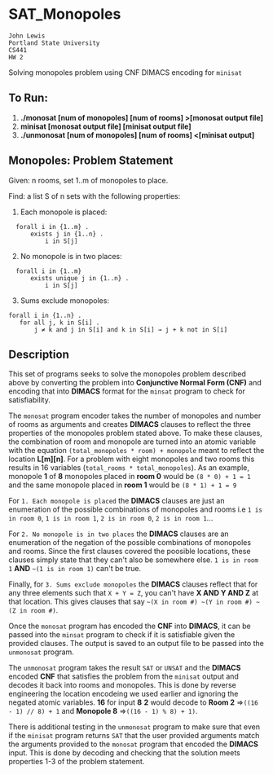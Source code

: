 # SAT_Monopoles
    John Lewis
    Portland State University
    CS441
    HW 2

Solving monopoles problem using CNF DIMACS encoding for `minisat`

## To Run:
1. **./monosat [num of monopoles] [num of rooms] >[monosat output file]**
2. **minisat [monosat output file] [minisat output file]**
3. **./unmonosat [num of monopoles] [num of rooms] <[minisat output]**

## Monopoles: Problem Statement
Given: n rooms, set 1..m of monopoles to place.

Find: a list S of n sets with the following properties:

1. Each monopole is placed:
```
  forall i in {1..m} .
      exists j in {1..n} .
          i in S[j]
```
2. No monopole is in two places:
```
  forall i in {1..m}
      exists unique j in {1..n} .
          i in S[j]
```
3. Sums exclude monopoles:
```
forall i in {1..n} .
   for all j, k in S[i] .
       j ≠ k and j in S[i] and k in S[i] → j + k not in S[i]
```

## Description
This set of programs seeks to solve the monopoles problem described above by converting the
problem into **Conjunctive Normal Form (CNF)** and encoding that into **DIMACS** format for
the `minsat` program to check for satisfiability.

The `monosat` program encoder takes the number of monopoles and number of rooms as arguments
and creates **DIMACS** clauses to reflect the three properties of the monopoles problem stated
above. To make these clauses, the combination of room and monopole are turned into an atomic
variable with the equation `(total_monopoles * room) + monopole` meant to reflect the location
**L[m][n]**. For a problem with eight
monopoles and two rooms this results in 16 variables (`total_rooms * total_monopoles`). As an
example, monopole **1** of **8** monopoles placed in **room 0** would be `(8 * 0) + 1 = 1` and
the same monopole placed in **room 1** would be `(8 * 1) + 1 = 9`
 
For `1. Each monopole is placed` the **DIMACS** clauses are just an enumeration of the possible
combinations of monopoles and rooms i.e `1 is in room 0`, `1 is in room 1`, `2 is in room 0`,
`2 is in room 1`...

For `2. No monopole is in two places` the **DIMACS** clauses are an enumeration of the negation
of the possible combinations of monopoles and rooms. Since the first clauses covered the poosible
locations, these clauses simply state that they can't also be somewhere else. `1 is in room 1`
**AND** `~(1 is in room 1)` can't be true.

Finally, for `3. Sums exclude monopoles` the **DIMACS** clauses reflect that for any three
elements such that `X + Y = Z`, you can't have **X AND Y AND Z** at that location. This gives
clauses that say `~(X in room #) ~(Y in room #) ~(Z in room #)`.

Once the `monosat` program has encoded the **CNF** into **DIMACS**, it can be passed into the
`minsat` program to check if it is satisfiable given the provided clauses. The output is
saved to an output file to be passed into the `unmonosat` program.

The `unmonosat` program takes the result `SAT` or `UNSAT` and the **DIMACS** encoded **CNF**
that satisfies the problem from the `minisat` output and decodes it back into rooms and
monopoles. This is done by reverse engineering the location encodeing we used earlier and
ignoring the negated atomic variables. **16** for input **8** **2** would decode to
**Room 2** =>`((16 - 1) // 8) + 1` and **Monopole 8** =>`((16 - 1) % 8) + 1)`.

There is additional testing in the `unmonosat` program to make sure that even if the `minisat`
program returns `SAT` that the user provided arguments match the arguments provided to the
`monosat` program that encoded the **DIMACS** input. This is done by decoding and checking
that the solution meets properties 1-3 of the problem statement.
